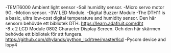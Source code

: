 -TEMT6000 Ambient light sensor
-Soil humidity sensor.
-Micro servo motor 9G.
-Motion sensor.
-3W LED Module.
-Digital Buzzer Module
-The DTH11 is a basic, ultra low-cost digital temperature and humidity sensor. Den här sensorn behövde ett bibliotek DTH. https://learn.adafruit.com/dht  
-8 x 2 LCD Module 0802 Character Display Screen. Och den här skärmen behövde ett bibliotek för att fungera. https://github.com/dhylands/python_lcd/tree/master/lcd
-Pycom device and lopy4
